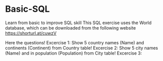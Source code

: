 # Basic-SQL
Learn from basic to improve SQL skill
This SQL exercise uses the World database, which can be downloaded from the following website
https://shorturl.at/cuwzV

Here the questions!
Excercise 1: Show 5 country names (Name) and continents (Continent) from Country table!
Excercise 2: Show 5 city names (Name) and in population (Population) from City table!
Excercise 3: 
